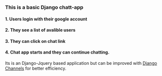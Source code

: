 ### This is a basic Django chatt-app
 
#### 1. Users login  with  their google account 
#### 2. They see a list of avalible users
#### 3. They can click on chat link 
#### 4. Chat app starts and they can continue chatting.

Its is an Django-Jquery based application but can be improved with [Django Channels](https://blog.heroku.com/in_deep_with_django_channels_the_future_of_real_time_apps_in_django) for better efficiency.

